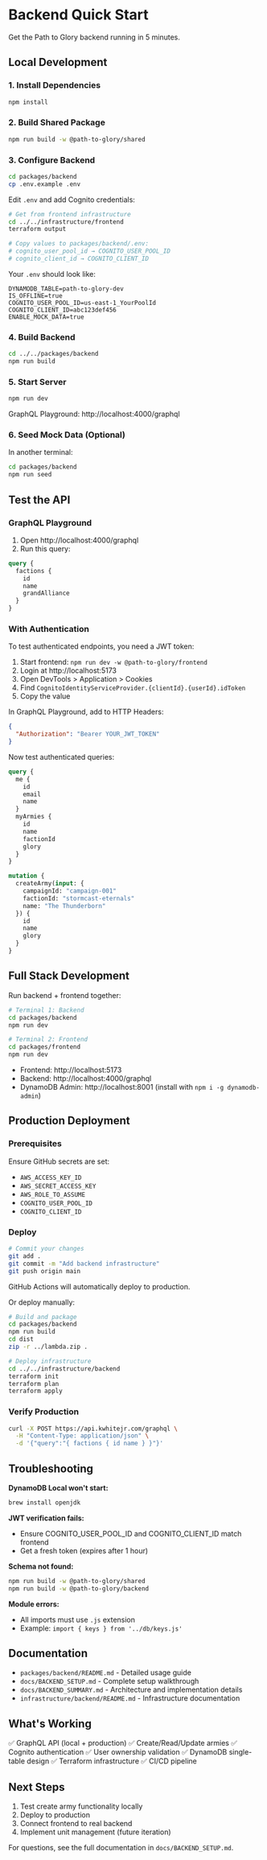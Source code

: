 # Backend Quick Start

Get the Path to Glory backend running in 5 minutes.

## Local Development

### 1. Install Dependencies

```bash
npm install
```

### 2. Build Shared Package

```bash
npm run build -w @path-to-glory/shared
```

### 3. Configure Backend

```bash
cd packages/backend
cp .env.example .env
```

Edit `.env` and add Cognito credentials:

```bash
# Get from frontend infrastructure
cd ../../infrastructure/frontend
terraform output

# Copy values to packages/backend/.env:
# cognito_user_pool_id → COGNITO_USER_POOL_ID
# cognito_client_id → COGNITO_CLIENT_ID
```

Your `.env` should look like:

```env
DYNAMODB_TABLE=path-to-glory-dev
IS_OFFLINE=true
COGNITO_USER_POOL_ID=us-east-1_YourPoolId
COGNITO_CLIENT_ID=abc123def456
ENABLE_MOCK_DATA=true
```

### 4. Build Backend

```bash
cd ../../packages/backend
npm run build
```

### 5. Start Server

```bash
npm run dev
```

GraphQL Playground: http://localhost:4000/graphql

### 6. Seed Mock Data (Optional)

In another terminal:

```bash
cd packages/backend
npm run seed
```

## Test the API

### GraphQL Playground

1. Open http://localhost:4000/graphql
2. Run this query:

```graphql
query {
  factions {
    id
    name
    grandAlliance
  }
}
```

### With Authentication

To test authenticated endpoints, you need a JWT token:

1. Start frontend: `npm run dev -w @path-to-glory/frontend`
2. Login at http://localhost:5173
3. Open DevTools > Application > Cookies
4. Find `CognitoIdentityServiceProvider.{clientId}.{userId}.idToken`
5. Copy the value

In GraphQL Playground, add to HTTP Headers:

```json
{
  "Authorization": "Bearer YOUR_JWT_TOKEN"
}
```

Now test authenticated queries:

```graphql
query {
  me {
    id
    email
    name
  }
  myArmies {
    id
    name
    factionId
    glory
  }
}

mutation {
  createArmy(input: {
    campaignId: "campaign-001"
    factionId: "stormcast-eternals"
    name: "The Thunderborn"
  }) {
    id
    name
    glory
  }
}
```

## Full Stack Development

Run backend + frontend together:

```bash
# Terminal 1: Backend
cd packages/backend
npm run dev

# Terminal 2: Frontend
cd packages/frontend
npm run dev
```

- Frontend: http://localhost:5173
- Backend: http://localhost:4000/graphql
- DynamoDB Admin: http://localhost:8001 (install with `npm i -g dynamodb-admin`)

## Production Deployment

### Prerequisites

Ensure GitHub secrets are set:
- `AWS_ACCESS_KEY_ID`
- `AWS_SECRET_ACCESS_KEY`
- `AWS_ROLE_TO_ASSUME`
- `COGNITO_USER_POOL_ID`
- `COGNITO_CLIENT_ID`

### Deploy

```bash
# Commit your changes
git add .
git commit -m "Add backend infrastructure"
git push origin main
```

GitHub Actions will automatically deploy to production.

Or deploy manually:

```bash
# Build and package
cd packages/backend
npm run build
cd dist
zip -r ../lambda.zip .

# Deploy infrastructure
cd ../../infrastructure/backend
terraform init
terraform plan
terraform apply
```

### Verify Production

```bash
curl -X POST https://api.kwhitejr.com/graphql \
  -H "Content-Type: application/json" \
  -d '{"query":"{ factions { id name } }"}'
```

## Troubleshooting

**DynamoDB Local won't start:**
```bash
brew install openjdk
```

**JWT verification fails:**
- Ensure COGNITO_USER_POOL_ID and COGNITO_CLIENT_ID match frontend
- Get a fresh token (expires after 1 hour)

**Schema not found:**
```bash
npm run build -w @path-to-glory/shared
npm run build -w @path-to-glory/backend
```

**Module errors:**
- All imports must use `.js` extension
- Example: `import { keys } from '../db/keys.js'`

## Documentation

- `packages/backend/README.md` - Detailed usage guide
- `docs/BACKEND_SETUP.md` - Complete setup walkthrough
- `docs/BACKEND_SUMMARY.md` - Architecture and implementation details
- `infrastructure/backend/README.md` - Infrastructure documentation

## What's Working

✅ GraphQL API (local + production)
✅ Create/Read/Update armies
✅ Cognito authentication
✅ User ownership validation
✅ DynamoDB single-table design
✅ Terraform infrastructure
✅ CI/CD pipeline

## Next Steps

1. Test create army functionality locally
2. Deploy to production
3. Connect frontend to real backend
4. Implement unit management (future iteration)

For questions, see the full documentation in `docs/BACKEND_SETUP.md`.
